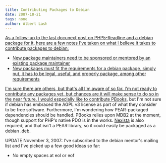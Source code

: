 ```yaml
---
title: Contributing Packages to Debian
date: 2007-10-21
tags: none
author: Albert Lash
---
```

<a href="http://www.docunext.com/2007/10/21/contributing-packages-to-debian/">

As a follow-up to the last docunext post on PHP5-Readline and a debian package for it, here are a few notes I've taken on what I believe it takes to contribute packages to debian:

<ul><li>New package maintainers need to be sponsored or mentored by an existing package maintainer</li><li>New packages must fit the requirements for a debian package, simply put, it has to be legal, useful, and properly package, among other requirements</li></ul>

I'm sure there are others, but that's all I'm aware of so far. I'm not ready to contribute any packages yet, but chances are it will make sense to do so in the near future. I would especially like to contribute <a href="http://www.pbooks.org/">PBooks</a>, but I'm not sure if debian has embraced the AGPL v3 license as part of what they consider to be free software. Furthermore, I'm wondering how PEAR-packaged dependencies should be handled. PBooks relies upon MDB2 at the moment, though support for PHP's native PDO is in the works. <a href="http://www.nexista.org/">Nexista</a> is also required, and that isn't a PEAR library, so it could easily be packaged as a debian .deb.

UPDATE November 3, 2007: I've subscribed to the debian mentor's mailing list and I've picked up a few good ideas so far:

<ul><li>No empty spaces at eol or eof</li></ul>


